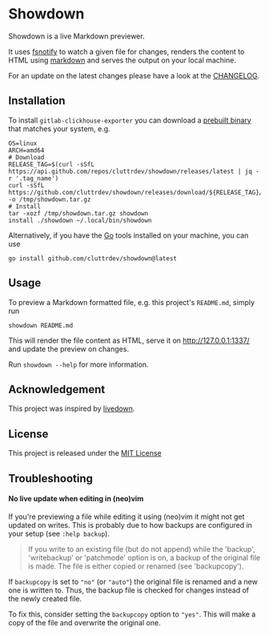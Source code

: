 # Showdown

Showdown is a live Markdown previewer.

It uses [fsnotify][github-fsnotify] to watch a given file for changes,
renders the content to HTML using [markdown][github-gomarkdown]
and serves the output on your local machine.

For an update on the latest changes please have a look at the
[CHANGELOG](./CHANGELOG.md).

## Installation

To install `gitlab-clickhouse-exporter` you can download a 
[prebuilt binary][prebuilt-binaries] that matches your system, e.g.

```shell
OS=linux
ARCH=amd64
# Download
RELEASE_TAG=$(curl -sSfL https://api.github.com/repos/cluttrdev/showdown/releases/latest | jq -r '.tag_name')
curl -sSfL https://github.com/cluttrdev/showdown/releases/download/${RELEASE_TAG}/showdown_${RELEASE_TAG}_${OS}_${ARCH}.tar.gz -o /tmp/showdown.tar.gz
# Install
tar -xozf /tmp/showdown.tar.gz showdown
install ./showdown ~/.local/bin/showdown
```

Alternatively, if you have the [Go][go-install] tools installed on your
machine, you can use

```shell
go install github.com/cluttrdev/showdown@latest
```

## Usage

To preview a Markdown formatted file, e.g. this project's `README.md`, simply
run

```shell
showdown README.md
```

This will render the file content as HTML, serve it on <http://127.0.0.1:1337/>
and update the preview on changes.

Run `showdown --help` for more information.

## Acknowledgement

This project was inspired by [livedown][github-livedown].

## License

This project is released under the [MIT License](./LICENSE)

## Troubleshooting

#### No live update when editing in (neo)vim

If you're previewing a file while editing it using (neo)vim it might not get
updated on writes. This is probably due to how backups are configured in your
setup (see `:help backup`).

> If you write to an existing file (but do not append) while the 'backup',
> 'writebackup' or 'patchmode' option is on, a backup of the original file is
> made. The file is either copied or renamed (see 'backupcopy').

If `backupcopy` is set to `"no"` (or `"auto"`) the original file is renamed and
a new one is written to. Thus, the backup file is checked for changes instead
of the newly created file.

To fix this, consider setting the `backupcopy` option to `"yes"`. This will
make a copy of the file and overwrite the original one.

<!-- Links -->
[github-fsnotify]: https://github.com/fsnotify/fsnotify
[github-gomarkdown]: https://github.com/gomarkdown/markdown
[github-livedown]: https://github.com/shime/livedown
[go-install]: https://go.dev/doc/install
[prebuilt-binaries]: https://github.com/cluttrdev/showdown/releases/latest

